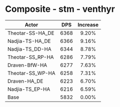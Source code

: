 # Composite - stm - venthyr
| Actor | DPS | Increase |
|---|:---:|:---:|
|Theotar-SS-HA_DE|6368|9.20%|
|Nadjia-TS-HA_DE|6366|9.16%|
|Nadjia-TS_DD-HA|6344|8.78%|
|Theotar-SS_RP-HA|6286|7.79%|
|Draven-BfW-HA|6277|7.63%|
|Theotar-SS_WP-HA|6258|7.31%|
|Draven-HA_DE|6223|6.70%|
|Nadjia-TS_EP-HA|6216|6.59%|
|Base|5832|0.00%|
